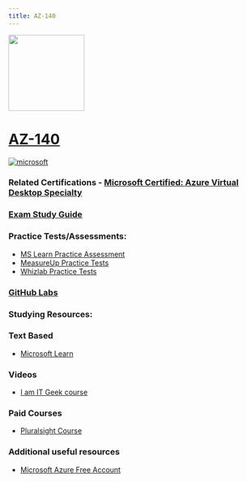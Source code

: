 ```yaml
---
title: AZ-140
---
```


<img src="/az-140.png" width="150" height="150">

# [AZ-140](https://learn.microsoft.com/certifications/exams/az-140)

<a href='https://learn.microsoft.com/en-us/certifications/browse/?type=specialty' target="_blank"><img alt='microsoft' src='https://img.shields.io/badge/specialty-100000?style=for-the-badge&logo=microsoft&logoColor=white&labelColor=0078D4&color=212221'/></a>



### Related Certifications - [Microsoft Certified: Azure Virtual Desktop Specialty](https://learn.microsoft.com/en-us/certifications/azure-virtual-desktop-specialty)

### [Exam Study Guide](https://aka.ms/az140-studyguide)

### Practice Tests/Assessments:
- [MS Learn Practice Assessment](https://learn.microsoft.com/certifications/exams/az-140/practice/assessment?assessment-type=practice&assessmentId=69)
- [MeasureUp Practice Tests](https://www.measureup.com/microsoft-practice-test-az-140-configuring-and-operating-microsoft-azure-virtual-desktop.html#44)
- [Whizlab Practice Tests](https://www.whizlabs.com/configuring-and-operating-microsoft-azure-virtual-desktop-az-140/)

### [GitHub Labs](https://aka.ms/az140labs)

### Studying Resources:

### Text Based
- [Microsoft Learn](https://learn.microsoft.com/certifications/exams/az-140)
### Videos
- [I am IT Geek course](https://www.youtube.com/playlist?list=PLJBGLF8tZlXNFvSn1pgSHujpFN7hoSGgt)
### Paid Courses
- [Pluralsight Course](https://www.pluralsight.com/paths/configuring-and-operating-microsoft-azure-virtual-desktop-az-140-2023)
### Additional useful resources
- [Microsoft Azure Free Account](https://azure.microsoft.com/en-us/offers/ms-azr-0044p)

